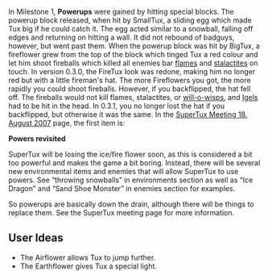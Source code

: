 In Milestone 1, **Powerups** were gained by hitting special blocks. The powerup block released, when hit by SmallTux, a sliding egg which made Tux big if he could catch it. The egg acted similar to a snowball, falling off edges and returning on hitting a wall. It did not rebound of badguys, however, but went past them. When the powerup block was hit by BigTux, a fireflower grew from the top of the block which tinged Tux a red colour and let him shoot fireballs which killed all enemies bar [flames](flame "wikilink") and [stalactites](stalactite "wikilink") on touch. In version 0.3.0, the FireTux look was redone, making him no longer red but with a little fireman's hat. The more Fireflowers you got, the more rapidly you could shoot fireballs. However, if you backflipped, the hat fell off. The fireballs would not kill flames, stalactites, or [will-o-wisps](will-o-wisp "wikilink"), and [Igels](Igel "wikilink") had to be hit in the head. In 0.3.1, you no longer lost the hat if you backflipped, but otherwise it was the same. In the [SuperTux Meeting 18. August 2007](SuperTux_Meeting_18._August_2007 "wikilink") page, the first item is:

**Powers revisited**

SuperTux will be losing the ice/fire flower soon, as this is considered a bit too powerful and makes the game a bit boring. Instead, there will be several new environmental items and enemies that will allow SuperTux to use powers. See “throwing snowballs” in environments section as well as “Ice Dragon” and “Sand Shoe Monster” in enemies section for examples.

So powerups are basically down the drain, although there will be things to replace them. See the SuperTux meeting page for more information.

User Ideas
----------

* The Airflower allows Tux to jump further.
* The Earthflower gives Tux a special light.

